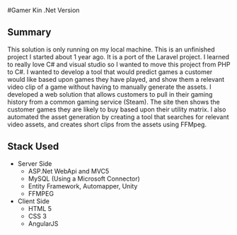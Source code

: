#Gamer Kin .Net Version
## Summary
This solution is only running on my local machine.
This is an unfinished project I started about 1 year ago. 
It is a port of the Laravel project. I learned to really love C# and visual studio so I wanted to move this project from PHP to C#.
I wanted to develop a tool that would predict games a customer would like based upon games they have played, and show them a relevant video clip of a game without having to manually generate the assets.
I developed a web solution that allows customers to pull in their gaming history from a common gaming service (Steam). The site then shows the customer games they are likely to buy based upon their utility matrix. 
I also automated the asset generation by creating a tool that searches for relevant video assets, and creates short clips from the assets using FFMpeg.

## Stack Used
<ul>
   <li>
      Server Side
      <ul>
         <li>ASP.Net WebApi and MVC5</li>
         <li>MySQL (Using a Microsoft Connector)</li>
         <li>Entity Framework, Automapper, Unity</li>
         <li>FFMPEG</li>
      </ul>
   </li>
   <li>
      Client Side
      <ul>
         <li>HTML 5</li>
         <li>CSS 3</li>
         <li>AngularJS</li>
      </ul>
   </li>
</ul>
